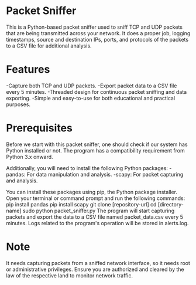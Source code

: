 # Packet Sniffer
This is a Python-based packet sniffer used to sniff TCP and UDP packets that are being transmitted across your network. It does a proper job, logging timestamps, source and destination IPs, ports, and protocols of the packets to a CSV file for additional analysis.
# Features
-Capture both TCP and UDP packets.
-Export packet data to a CSV file every 5 minutes.
-Threaded design for continuous packet sniffing and data exporting.
-Simple and easy-to-use for both educational and practical purposes.
# Prerequisites
Before we start with this packet sniffer, one should check if our system has Python installed or not. The program has a compatibility requirement from Python 3.x onward.

Additionally, you will need to install the following Python packages:
-pandas: For data manipulation and analysis.
-scapy: For packet capturing and analysis.

You can install these packages using pip, the Python package installer. Open your terminal or command prompt and run the following commands:
pip install pandas
pip install scapy
git clone [repository-url]
cd [directory-name]
sudo python packet_sniffer.py
The program will start capturing packets and export the data to a CSV file named packet_data.csv every 5 minutes. Logs related to the program's operation will be stored in alerts.log.
# Note
It needs capturing packets from a sniffed network interface, so it needs root or administrative privileges. Ensure you are authorized and cleared by the law of the respective land to monitor network traffic.
